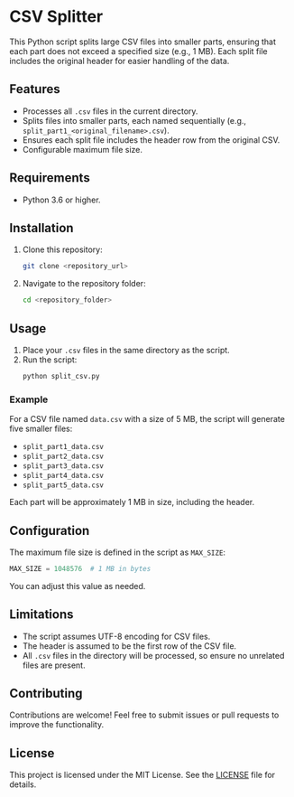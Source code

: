 # CSV Splitter

This Python script splits large CSV files into smaller parts, ensuring that each part does not exceed a specified size (e.g., 1 MB). Each split file includes the original header for easier handling of the data.

## Features

- Processes all `.csv` files in the current directory.
- Splits files into smaller parts, each named sequentially (e.g., `split_part1_<original_filename>.csv`).
- Ensures each split file includes the header row from the original CSV.
- Configurable maximum file size.

## Requirements

- Python 3.6 or higher.

## Installation

1. Clone this repository:
   ```bash
   git clone <repository_url>
   ```
2. Navigate to the repository folder:
   ```bash
   cd <repository_folder>
   ```

## Usage

1. Place your `.csv` files in the same directory as the script.
2. Run the script:
   ```bash
   python split_csv.py
   ```

### Example

For a CSV file named `data.csv` with a size of 5 MB, the script will generate five smaller files:

- `split_part1_data.csv`
- `split_part2_data.csv`
- `split_part3_data.csv`
- `split_part4_data.csv`
- `split_part5_data.csv`

Each part will be approximately 1 MB in size, including the header.

## Configuration

The maximum file size is defined in the script as `MAX_SIZE`:

```python
MAX_SIZE = 1048576  # 1 MB in bytes
```

You can adjust this value as needed.

## Limitations

- The script assumes UTF-8 encoding for CSV files.
- The header is assumed to be the first row of the CSV file.
- All `.csv` files in the directory will be processed, so ensure no unrelated files are present.

## Contributing

Contributions are welcome! Feel free to submit issues or pull requests to improve the functionality.

## License

This project is licensed under the MIT License. See the [LICENSE](LICENSE) file for details.
